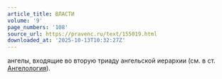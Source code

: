```yaml
---
article_title: ВЛАСТИ
volume: '9'
page_numbers: '108'
source_url: https://pravenc.ru/text/155019.html
downloaded_at: '2025-10-13T10:32:27Z'
---
```


ангелы, входящие во вторую триаду ангельской иерархии (см. в ст. [Ангелология](https://pravenc.ru/text/Ангелология.html)).
